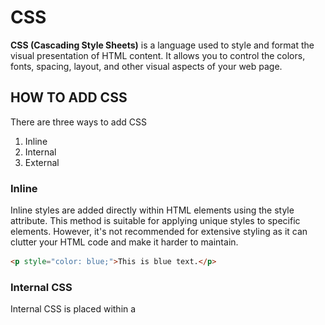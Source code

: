 # CSS
**CSS (Cascading Style Sheets)** is a language used to style and format the visual presentation of HTML content.
It allows you to control the colors, fonts, spacing, layout, and other visual aspects of your web page.


## HOW TO ADD CSS
There are three ways to add CSS
1. Inline
2. Internal 
3. External

### Inline
Inline styles are added directly within HTML elements using the style attribute. This method is suitable for applying unique styles to specific elements. However, it's not recommended for extensive styling as it can clutter your HTML code and make it harder to maintain.
```html
<p style="color: blue;">This is blue text.</p>
```

### Internal CSS
Internal CSS is placed within a <style> tag in the <head> section of the HTML document. This method is useful when you want to apply styles to a specific page and keep the styles separate from other pages. It's a step towards better organization compared to inline styles. 
```html
<head>
    <style>
        p{color:red;}
    </style>
</head>
```

### External CSS:
External CSS involves creating a separate CSS file and linking it to your HTML document using the <link> tag. This method is highly recommended for larger projects and when you want to maintain a consistent style across multiple pages. It promotes separation of concerns and allows for better reusability.
```html
<head>
  <link rel="stylesheet" href="styles.css">
</head>
```
## CSS SELECTORS
Selectors in CSS are used to target specific HTML elements that you want to style. Selectors allow you to apply styles to individual elements, groups of elements, or even all elements of a certain type. CSS selectors play a crucial role in determining which elements will be affected by the styles you define.

### Element Selectors:
Element selectors target specific HTML elements by their tag name. They apply styles to all instances of that element in the document.
```css
p {
  color: blue;
}
```

### Class Selectors:
Class selectors target elements with a specific class attribute. They allow you to apply the same style to multiple elements without affecting other elements with the same tag name.
```css
.highlight {
  background-color: yellow;
}
```

### ID Selectors:
ID selectors target a specific element with a unique id attribute. Unlike classes, id should be unique within the document.
```
#header {
  font-size: 24px;
}
```

### Attribute Selectors:
```
<h2 draggable="true">heading</h2>

p[draggable]{
	color:red;
	{
```

### Universal Selector
```
*{
    color:red;
}
```
## FORMATTING FONTS
### PIXELS AND POINTS
We could either use pixels or points. 

20px - pixels
20pt - points

### EM AND REM
em and rem are units of measurement in CSS that are used for specifying sizes. They are particularly useful for defining font sizes and other dimensions in a way that makes your design more flexible and responsive.
Here's what each unit means:

### em (Relative to Parent Element):
	- em is a relative unit of measurement that's relative to the font size of its parent element.
	- If you set an element's font size to 1em, it will inherit the font size of its parent element. If the parent element has a font size of 16px, the child element will also be 16px.
	- If you set an element's font size to 2em, it will be twice the size of its parent's font size. If the parent has a font size of 16px, the child will be 32px.
```
body {
  font-size: 16px;
}

p {
  font-size: 1.5em; /* 1.5 times the font size of the parent (24px) */
}
```

### rem (Relative to Root Element):
- rem is also a relative unit of measurement, but it's relative to the font size of the root element (usually the <html> element).
- This makes rem more predictable and easier to manage because it doesn't cascade like em. Changes to the font size of a parent element won't affect rem values.
```
html {
  font-size: 16px; /* 1rem is equal to 16px */
}

p {
  font-size: 1.5rem; /* 1.5 times the root font size (24px) */
}
```


## FONT WEIGHT
font-weight: 900;

## FONT FAMILY
fonts.google.com
You must always give a backup font. 

You can transform the text to be uppercase, lowecase, etc, with 
```
text-transform:uppercase;
text-transform:lowercase;
text-transform:none;
text-transform:capitalize;
text-transform:full-width;
text-transform:full-size-kana
```

## THE BOX MODEL
The CSS Box Model is a fundamental concept in web design and layout. It defines how HTML elements are rendered as boxes on a web page and how their content, padding, border, and margin interact to determine their size and spacing.

### Content:
- The innermost part of the box represents the actual content of the HTML element. This is where text, images, or other content is displayed.

### Padding:
- Padding is the space between the content and the element's border. It provides internal spacing within the box.
- You can set padding using properties like padding-top, padding-right, padding-bottom, and padding-left, or shorthand like padding.

### Border:
- The border is the next layer outside the padding. It acts as a boundary around the content and padding.
- You can set the border using properties like border-width, border-style, and border-color, or shorthand like border.

### Margin:
- Margin is the space between the border of an element and neighboring elements. It provides external spacing around the box.
- YOU can set margin using properties like margin-top, margin-right, margin-bottom, and margin-left, or shorthand like margin.

![The Box Model](./images/boxmodel.gif)
- 


## CSS CASCADE - SPECIFICITY AND INHERITANCE
**Specificity:**

Specificity is a measure of how specific a CSS rule is in targeting a particular HTML element. It determines which rule takes precedence when there are conflicting rules that apply to the same element.

Specificity is calculated based on the combination of selectors used in a rule. Here's a general hierarchy of specificity, from lowest to highest:

- Type Selector (e.g., p, div, a): These selectors are the least specific and have the lowest specificity.
- Class Selector (e.g., .my-class): Selectors based on class have a higher specificity than type selectors.
- ID Selector (e.g., #my-id): Selectors based on IDs have an even higher specificity than class selectors.
- Inline Styles (e.g., style="..."): Inline styles have the highest specificity and will override any other style applied to the element.
- !important

```css
p{
	color: blue !important
	}
p{
	color:red;
	}

```

## COMBINING CSS SELECTORS

In CSS, you can combine CSS selectors to create more specific and targeted styles for HTML elements. Combining selectors allows you to apply styles to elements that meet multiple criteria simultaneously.

**Direct Descendant Selector**

```css
parent > direct-child{
	color:blue;
	}
```

**Sibling Selectors**

```css
h1 + p {
  margin-top: 20px;
}
```

This rule selects `<p>` elements that immediately follow `<h1>` elements.

```css
h2 ~ p {
  color: blue;
}
```

This rule selects all <p> elements that are siblings (i.e., on the same level) of <h2> elements.

**Descendant Selector**

It does not matter the level of the descendant. it will be selected. There is no space between the selectors.

```
div li{
	color:blueviolet;
	}

```

In this case, all li elements which are descendants of div will be changed to a blue color.

**Multiple Selectors**

```
h1, h2{
	color:firebrick;
	}

```

**Chaining Selectors**

<h1 class="box" class="inbox" id="1">Heading</h1>

```
h1.box.inbox#1{
	color:seagreen;
	}

```

## CSS POSITIONING

CSS positioning is a crucial aspect of web design and layout. It allows you to control the placement and positioning of HTML elements within a web page. CSS provides several properties and values for positioning elements precisely.

**Static**

- Elements are positioned according to the normal document flow.
- The top, right, bottom, and left properties have no effect on statically positioned elements.

```css
.static-element {
  position: static;
}

```

**Relative**

- Elements are positioned relative to their normal position in the document flow.
- You can use the top, right, bottom, and left properties to offset the element from its original position.

```css
.relative-position{
	position:relative;
	top:10px;
	left:20px;
	}

```

**Absolute**

- Elements are removed from the normal document flow and positioned relative to their nearest positioned ancestor (an ancestor with a position other than static) or the initial containing block.
- You can use the top, right, bottom, and left properties to position the element precisely.

```css
.absolute-position{
	position:absolute;
	top:10px;
	}
```

**z-index**

- The z-index property controls the stacking order of positioned elements.
- Elements with a higher z-index value appear in front of elements with a lower value.

```css
.element1 {
  position: absolute;
  z-index: 1;
}

.element2 {
  position: absolute;
  z-index: 2;
}
```

**Fixed**

- Elements are removed from the normal document flow and positioned relative to the viewport (the browser window).
- Fixed elements remain in the same position even when the page is scrolled.

```css
.fixed-element {
  position: fixed;
  top: 20px;
  right: 20px;
}
```

**Sticky Positioning**

- Elements are initially in the normal document flow, but they become fixed once they reach a specified scroll position.
- This is often used for creating "sticky" headers or sidebars.

```css
.sticky-element {
  position: sticky;
  top: 0;
}
```

## CSS DISPLAY

CSS `display` is a property that determines how an HTML element should be rendered in terms of its box type and layout behavior.

**block:**

- Elements with **display: block** create a rectangular "block-level" box that spans the full width of their parent container.
- These elements typically start on a new line and stack vertically.
- Examples include <div>, <p>, <h1>, and <ul>.

**inline:**

- Elements with display: inline generate "inline" boxes that flow within the text content.
- They do not start on a new line and only take up as much width as necessary.
- Examples include <span>, <a>, <strong>, and <em>.

**inline-block:**

- Elements with display: inline-block combine properties of both block and inline elements.
- They flow inline but can have their width and height properties set, allowing for block-level styling.
- This is often used for creating elements like buttons or navigation menus.

**none:**

- Elements with display: none are completely removed from the document flow and are not rendered on the page.
- They are effectively hidden.
- This property is often used with JavaScript to hide and show elements dynamically.

**flex:**

- Elements with display: flex become "flex containers," and their children become "flex items."
- Flex containers allow you to create flexible layouts by distributing space among their children.
- This is particularly useful for creating responsive designs and complex alignments.

**grid:**

- Elements with display: grid become "grid containers," and their children become "grid items."
- Grid containers enable you to create grid-based layouts with precise control over rows and columns.
- Grid layouts are powerful for creating complex and responsive designs.


## CSS FLOAT

The CSS `float` property is used to control the horizontal alignment and positioning of block-level elements within their containing element. It's primarily used for creating layouts where elements can be floated to the left or right, allowing text and other content to wrap around them.

```css
.float-left {
  float: left;
}

.float-right {
  float: right;
}
```

**Clearing Floats:**

- When elements are floated, they can affect the layout of their container and other elements. To prevent this, you often need to clear floats.
- The clear property is used to control how elements interact with floated elements. It can take values like left, right, both, or none.

```
.clearfix::after {
  content: "";
  display: table;
  clear: both;
}

```

**Issues with Floats:**

- While float can be useful for creating certain layouts, it has some drawbacks. Elements that are floated are taken out of the normal document flow, which can lead to issues with layout and positioning.
- To address these issues, other layout techniques like Flexbox and CSS Grid are often preferred for modern web design, as they offer more control and flexibility.

**Clearing Floats for Parent Elements:**

- When you float child elements within a parent element, the parent may not expand to contain its floated children. To ensure that the parent element wraps around its children, you can use the overflow property set to auto or hidden, or a clearfix as mentioned earlier.

```css
.parent {
  overflow: hidden; /* or overflow: auto; */
}
```


## HOW TO CREATE RESPONSIVE WEBSITES

**MEDIA QUERIES**

Media queries in CSS are a powerful tool for creating responsive web designs that adapt to different devices and screen sizes. They allow you to apply specific styles based on the characteristics of the user's device, such as its width, height, orientation, or resolution.

**Syntax:**

- Media queries are typically written within your CSS stylesheet using the **`@media`** rule, followed by the specific conditions you want to target.

```css
@media screen and (max-width: 768px) {
/* CSS styles for screens with a width of 768px or less */
}
```

In this example, we're using a media query to target screens with a maximum width of 768 pixels.

**Conditions:**

- Media queries can be based on various conditions, including:
    - **`width`** and **`height`** of the viewport.
    - **`min-width`** and **`max-width`** to define a range of widths.
    - **`orientation`** to target portrait or landscape mode.
    - **`resolution`** to specify screen resolution.
    - **`color`**, **`color-index`**, **`monochrome`**, and more for specific device features.

**Combining Conditions:**

- You can combine multiple conditions within a media query using **`and`**, **`not`**, and **`only`**.

```css
@media screen and (max-width: 768px) and (orientation: portrait) {
/* CSS styles for screens meeting both conditions */
}
```

**Applying Styles:**

- Within the media query block, you can define the CSS styles that should apply when the conditions are met.
- This allows you to adjust fonts, layout, and other design aspects for different devices and screen sizes.

```css
@media screen and (max-width: 768px) {
	body {
		font-size: 16px;
		}
}
```

**Fallback Styles:**

- Always consider providing default styles outside of media queries. These styles will apply to devices that don't match any media query conditions, ensuring a consistent user experience.

```css
/* Default styles for all devices */
body {
font-size: 18px;
}
```

**Typical Device Widths**

- Mobile Devices:  — 480px
- iPads and Tablets: 481px — 1200px
- Laptops: 1201px — 1600px
- Desktops: 1601px and more
